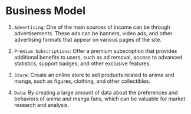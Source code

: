 # Business Model

1. `Advertising`: One of the main sources of income can be through advertisements. These ads can be banners, video ads, and other advertising formats that appear on various pages of the site.

2. `Premium Subscriptions`: Offer a premium subscription that provides additional benefits to users, such as ad removal, access to advanced statistics, support badges, and other exclusive features.

3. `Store`: Create an online store to sell products related to anime and manga, such as figures, clothing, and other collectibles.

4. `Data`: By creating a large amount of data about the preferences and behaviors of anime and manga fans, which can be valuable for market research and analysis.
